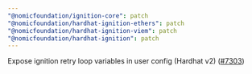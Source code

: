 ```yaml
---
"@nomicfoundation/ignition-core": patch
"@nomicfoundation/hardhat-ignition-ethers": patch
"@nomicfoundation/hardhat-ignition-viem": patch
"@nomicfoundation/hardhat-ignition": patch
---
```


Expose ignition retry loop variables in user config (Hardhat v2) ([#7303](https://github.com/NomicFoundation/hardhat/issues/7303))
